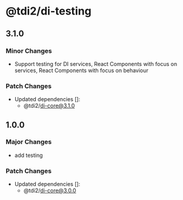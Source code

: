 # @tdi2/di-testing

## 3.1.0

### Minor Changes

- Support testing for DI services, React Components with focus on services, React Components with focus on behaviour

### Patch Changes

- Updated dependencies []:
  - @tdi2/di-core@3.1.0

## 1.0.0

### Major Changes

- add testing

### Patch Changes

- Updated dependencies []:
  - @tdi2/di-core@3.0.0
